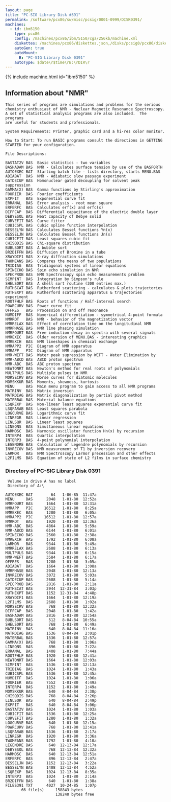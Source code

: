 ```yaml
---
layout: page
title: "PC-SIG Library Disk #391"
permalink: /software/pcx86/sw/misc/pcsig/0001-0999/DISK0391/
machines:
  - id: ibm5150
    type: pcx86
    config: /machines/pcx86/ibm/5150/cga/256kb/machine.xml
    diskettes: /machines/pcx86/diskettes.json,/disks/pcsig0/pcx86/diskettes.json
    autoGen: true
    autoMount:
      B: "PC-SIG Library Disk 0391"
    autoType: $date\r$time\rB:\rDIR\r
---
```


{% include machine.html id="ibm5150" %}

## Information about "NMR"

    This series of programs are simulations and problems for the serious
    chemistry enthusiast of NMR - Nuclear Magnetic Resonance Spectroscopy.
    A set of statistical analysis programs are also included.  The programs
    are useful for students and professionals.
    
    System Requirements: Printer, graphic card and a hi-res color monitor.
    
    How to Start: To run BASIC programs consult the directions in GETTING
    STARTED for your configuration.
    
    File Descriptions:
    
    BASTAT2V BAS  Basic statistics - two variables
    BASHADAM BAS  NMR - Calculates surface tension by use of the BASFORTH
    AUTOEXEC BAT  Starting batch file - lists directory, starts MENU.BAS
    ADIABAT  BAS  NMR - Adiabatic slow passage experiment
    GATDECUP BAS  Homonuclear gated decoupling for solvent peak suppression
    GAMMA(X) BAS  Gamma functions by Stirling's approximation
    FOURIER  BAS  Fourier coefficients
    EXPFIT   BAS  Exponential curve fit
    ERRANAL  BAS  Error analysis - root mean square
    ERFERFC  BAS  Calculates erf(x) and erfc(x)
    DIFFCAP  BAS  Differential capacitance of the electric double layer
    DEBYESOL BAS  Heat capacity of Debye solid
    CURVEFIT BAS  Curve fitter
    CUBICSPL BAS  Cubic spline function interpolation
    BESSELYN BAS  Calculates Bessel functions Yn(x)
    BESSELJN BAS  Calculates Bessel functions Jn(x)
    CUBICFIT BAS  Least squares cubic fit
    CHISQDIS BAS  Chi-square distribution
    BUBLSORT BAS  A bubble sort
    BR2DIFFN BAS  Diffusion of Bromine in a tube
    XRAYDIF1 BAS  X-ray diffraction simulations
    TWOMEANS BAS  Compares the means of two populations
    TRIDIAG  BAS  Tridiagonal systems of linear equations
    SPINECHO BAS  Spin echo simulation in NMR
    SPECPROB BAS  NMR Spectroscopy spin echo measurements problem
    SIMPINT  BAS  Integration by Simpson's rule
    SHELSORT BAS  A shell sort routine (300 entries max.)
    RUTHSCAT BAS  Rutherford scattering - calculates & plots trajectories
    RUTHEXPT BAS  Rutherford scattering apparatus & trajectories experiment
    ROOTFHLF BAS  Roots of functions / Half-interval search
    POWRCURV BAS  Power curve fit
    OFFRES   BAS  Procession on and off resonance
    NUMDIFF  BAS  Numerical differentiation - symmetrical 4-point formula
    NMRROT   BAS  NMR - behavior of the magnetization vector
    NMRRELAX BAS  Effect of correlation time on the longitudinal NMR
    NMRPHASE BAS  NMR line phasing simulation
    NMRFOURT BAS  Free induction decay in spectra with several signals
    NMREXEC  BAS  Older version of MENU.BAS - interesting graphics
    NMREXCH  BAS  NMR lineshapes in chemical exchange
    NMRAPP2  PIC  Diagram of NMR apparatus
    NMRAPP   PIC  Diagram of NMR apparatus
    NMR-WEFT BAS  Water peak supression by WEFT - Water Elimination by
    NMR-ABCD BAS  ABCD proton spectrum
    NMR-ABC  BAS  ABC proton spectrum
    NEWTONRT BAS  Newton's method for real roots of polynomials
    MULTPULS BAS  Multiple pulses in NMR
    MORSECRV BAS  Morse curves for diatomic molecules
    MOMSKKUR BAS  Moments, skewness, kurtosis
    MENU     BAS  Main menu program to gain access to all NMR programs
    MATRINV  BAS  Matrix inversion
    MATRDIAG BAS  Matrix diagonalization by partial pivot method
    MATERBAL BAS  Material balance equations
    LSQREXP  BAS  Non-linear least squares exponential curve fit
    LSQPARAB BAS  Least squares parabola
    LOGCURVE BAS  Logarithmic curve fit
    LINREGR  BAS  Linear regression
    LINLSQR  BAS  Linear least squares
    LINEQNS  BAS  Simultaneous linear equations
    HARMOSC  BAS  Harmonic oscillator function Hn(x) by recursion
    INTERP4  BAS  Quartic interpolation
    INTERP3  BAS  4-point polynomial interpolation
    LEGENDRE BAS  Calculation of Legendre polynomials by recursion
    INVRECOV BAS  NMR measurement of T1 by inversion recovery
    LARMOR   BAS  NMR Spectroscopy Larmor precession and other effects
    L2FILMS  BAS  Equation of state of L2 films in surface chemistry

### Directory of PC-SIG Library Disk 0391

     Volume in drive A has no label
     Directory of A:\

    AUTOEXEC BAT        64   1-06-85  11:47a
    MENU     BAS      2048   1-01-80  12:52a
    NMRFOURT BAS      1664   1-01-80  12:31a
    NMRAPP   PIC     16512   1-01-80   8:25a
    NMREXEC  BAS      1280   1-01-80   6:05a
    NMRAPP2  PIC     16512   1-01-80  12:57a
    NMRROT   BAS      1920   1-01-80  12:36a
    NMR-ABC  BAS      4864   1-01-80   5:59a
    NMR-ABCD BAS      6144   1-01-80   6:01a
    SPINECHO BAS      2560   1-01-80   2:38a
    NMREXCH  BAS      1792   1-01-80   6:08a
    LARMOR   BAS      9344   1-01-80   5:49a
    NMRRELAX BAS      2688   1-01-80   6:13a
    MULTPULS BAS      9344   1-01-80   6:15a
    NMR-WEFT BAS      3584   1-01-80   6:17a
    OFFRES   BAS      1280   1-01-80   3:05a
    ADIABAT  BAS      1664   1-01-80   1:08a
    NMRPHASE BAS      2048   1-01-80  12:13a
    INVRECOV BAS      3072   1-01-80   5:03a
    GATDECUP BAS      2688   1-01-80   5:14a
    SPECPROB BAS      2816   1-01-80   2:11a
    RUTHSCAT BAS      2944  12-31-84   3:03p
    RUTHEXPT BAS      1152  12-31-84   4:48p
    XRAYDIF1 BAS      1664   1-01-80  12:19a
    L2FILMS  BAS      2688   1-01-80   1:02a
    MORSECRV BAS       768   1-01-80  12:32a
    DIFFCAP  BAS      2048   1-01-80   1:42a
    BASHADAM BAS      2816   1-01-80  12:54a
    BUBLSORT BAS       512   8-04-84  10:55a
    SHELSORT BAS       768   1-01-80   6:49a
    MATRINV  BAS       640   8-04-84  11:16a
    MATRDIAG BAS      1536   8-04-84   2:01p
    MATERBAL BAS      1536   1-01-80  12:57a
    GAMMA(X) BAS       768   1-01-80   1:06a
    LINEQNS  BAS       896   1-01-80   7:22a
    ERRANAL  BAS      1408   1-01-80   7:44a
    ROOTFHLF BAS      1920   1-01-80  12:41a
    NEWTONRT BAS      1664   1-01-80  12:03a
    SIMPINT  BAS      1536   1-01-80  12:13a
    TRIDIAG  BAS      1024   1-01-80   1:43a
    CUBICSPL BAS      1536   1-01-80  12:45a
    NUMDIFF  BAS      1024   1-01-80   1:06a
    FOURIER  BAS      7552   1-01-80   4:49a
    INTERP4  BAS      1152   1-01-80   1:49a
    MOMSKKUR BAS       640   8-04-84   2:38p
    CHISQDIS BAS       768   8-04-84   2:26p
    LINLSQR  BAS       640   8-04-84   2:49p
    EXPFIT   BAS       640   8-04-84   3:06p
    BASTAT2V BAS      1024   1-01-80   1:03a
    CUBICFIT BAS      1536   1-01-80  12:25a
    CURVEFIT BAS      1280   1-01-80   1:32a
    LOGCURVE BAS       640   1-01-80  12:15a
    POWRCURV BAS       768   1-01-80  12:41a
    LSQPARAB BAS      1536   1-01-80   2:17a
    LINREGR  BAS      1920   1-01-80   3:36a
    TWOMEANS BAS      1792   1-01-80   4:10a
    LEGENDRE BAS       640  12-13-84  12:17a
    DEBYESOL BAS       768  12-13-84  12:32a
    HARMOSC  BAS       640  12-13-84  12:51a
    ERFERFC  BAS       896  12-13-84   2:47a
    BESSELJN BAS      1152  12-13-84   3:22a
    BESSELYN BAS      1408  12-13-84   4:52a
    LSQREXP  BAS      1024  12-13-84   8:35a
    INTERP3  BAS      1024   1-01-80   2:14a
    BR2DIFFN BAS       640   1-01-80   1:38a
    FILES391 TXT      4027  10-24-85   1:07p
           66 file(s)     158843 bytes
                          138240 bytes free
